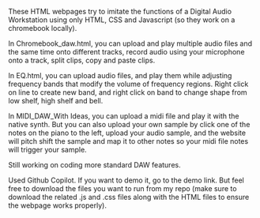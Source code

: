 These HTML webpages try to imitate the functions of a Digital Audio Workstation using only HTML, CSS and Javascript (so they work on a chromebook locally). 

In Chromebook_daw.html, you can upload and play multiple audio files and the same time onto different tracks, record audio using your microphone onto a track, split clips, copy and paste clips. 

In EQ.html, you can upload audio files, and play them while adjusting frequency bands that modify the volume of frequency regions. Right click on line to create new band, and right click on band to change shape from low shelf, high shelf and bell.

In MIDI_DAW_With Ideas, you can upload a midi file and play it with the native synth. But you can also upload your own sample by click one of the notes on the piano to the left, upload your audio sample, and the website will pitch shift the sample and map it to other notes so your midi file notes will trigger your sample.

Still working on coding more standard DAW features.

 Used Github Copilot. If you want to demo it, go to the demo link. But feel free to download the files you want to run from my repo (make sure to download the related .js and .css files along with the HTML files to ensure the webpage works properly).

 